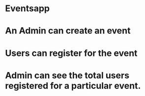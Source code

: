 # Eventsapp
# An Admin can create an event 
# Users can register for the event 
# Admin can see the total users registered for a particular event.
